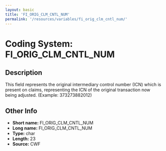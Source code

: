 ```yaml
---
layout: basic
title: 'FI_ORIG_CLM_CNTL_NUM'
permalink: '/resources/variables/fi_orig_clm_cntl_num/'
---
```

# Coding System: FI_ORIG_CLM_CNTL_NUM

## Description
This field represents the original intermediary control number (ICN) which is present on claims, representing the ICN of the original transaction now being adjusted. (Example: 373273882012) 

## Other Info
- **Short name:** FI_ORIG_CLM_CNTL_NUM
- **Long name:** FI_ORIG_CLM_CNTL_NUM
- **Type:** char
- **Length:** 23
- **Source:** CWF
